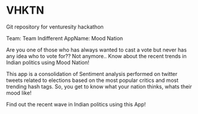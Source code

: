 VHKTN
=====

Git repository for venturesity hackathon


Team: Team Indifferent
AppName: Mood Nation


Are you one of those who has always wanted to cast a vote but never has any idea who to vote for??
Not anymore..
Know about the recent trends in Indian politics using Mood Nation!

This app is a consolidation of Sentiment analysis performed on twitter tweets related to elections based on the most popular critics and most trending hash tags. 
So, you get to know what your nation thinks, whats their mood like!

Find out the recent wave in Indian politics using this App!
